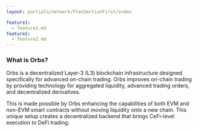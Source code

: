 ```yaml
---
layout: partials/network/FlexSectionFirst/index

feature1:
  - feature1.md
feature2:
  - feature2.md
---
```


### What is Orbs?

Orbs is a decentralized Layer-3 (L3) blockchain infrastructure designed specifically for advanced on-chain trading. Orbs improves on-chain trading by providing technology for aggregated liquidity, advanced trading orders, and decentralized derivatives.

This is made possible by Orbs enhancing the capabilities of both EVM and non-EVM smart contracts without moving liquidity onto a new chain. This unique setup creates a decentralized backend that brings CeFi-level execution to DeFi trading.
